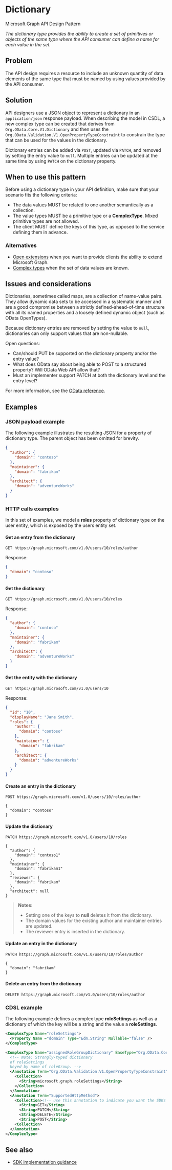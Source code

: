 # Dictionary

Microsoft Graph API Design Pattern

*The dictionary type provides the ability to create a set of primitives or objects of the same type where the API consumer can define a name for each value in the set.*

## Problem

The API design requires a resource to include an unknown quantity of data elements of the same type that must be named by using values provided by the API consumer.

## Solution

API designers use a JSON object to represent a dictionary in an `application/json` response payload. When describing the model in CSDL, a new complex type can be created that derives from `Org.OData.Core.V1.Dictionary` and then uses the `Org.OData.Validation.V1.OpenPropertyTypeConstraint` to constrain the type that can be used for the values in the dictionary.

Dictionary entries can be added via `POST`, updated via `PATCH`, and removed by setting the entry value to `null`. Multiple entries can be updated at the same time by using `PATCH` on the dictionary property.

## When to use this pattern

Before using a dictionary type in your API definition, make sure that your scenario fits the following criteria:

- The data values MUST be related to one another semantically as a collection.
- The value types MUST be a primitive type or a **ComplexType**. Mixed primitive types are not allowed.
- The client MUST define the keys of this type, as opposed to the service defining them in advance.

### Alternatives

- [Open extensions](https://docs.microsoft.com/en-us/graph/extensibility-open-users) when you want to provide clients the ability to extend Microsoft Graph.
- [Complex types](https://docs.microsoft.com/en-us/odata/webapi/complextypewithnavigationproperty) when the set of data values are known.

## Issues and considerations

Dictionaries, sometimes called maps, are a collection of name-value pairs. They allow dynamic data sets to be accessed in a systematic manner and are a good compromise between a strictly defined-ahead-of-time structure with all its named properties and a loosely defined dynamic object (such as OData OpenTypes).

Because dictionary entries are removed by setting the value to `null`, dictionaries can only support values that are non-nullable.

Open questions:

- Can/should PUT be supported on the dictionary property and/or the entry value?
- What does OData say about being able to POST to a structured property? Will OData Web API allow that?
- Must an implementer support PATCH at both the dictionary level and the entry level?

For more information, see the [OData reference](https://github.com/oasis-tcs/odata-vocabularies/blob/master/vocabularies/Org.OData.Core.V1.md#dictionary).

## Examples

### JSON payload example

The following example illustrates the resulting JSON for a property of dictionary type. The parent object has been omitted for brevity.

```json
{
  "author": {
    "domain": "contoso"
  },
  "maintainer": {
    "domain": "fabrikam"
  },
  "architect": {
    "domain": "adventureWorks"
  }
}
```

### HTTP calls examples

In this set of examples, we model a **roles** property of dictionary type on the user entity, which is exposed by the users entity set.

#### Get an entry from the dictionary

```HTTP
GET https://graph.microsoft.com/v1.0/users/10/roles/author
```

Response:

```json
{
  "domain": "contoso"
}
```

#### Get the dictionary

```HTTP
GET https://graph.microsoft.com/v1.0/users/10/roles
```

Response:

```json
{
  "author": {
    "domain": "contoso"
  },
  "maintainer": {
    "domain": "fabrikam"
  },
  "architect": {
    "domain": "adventureWorks"
  }
}
```

#### Get the entity with the dictionary

```HTTP
GET https://graph.microsoft.com/v1.0/users/10
```

Response:

```json
{
  "id": "10",
  "displayName": "Jane Smith",
  "roles": {
    "author": {
      "domain": "contoso"
    },
    "maintainer": {
      "domain": "fabrikam"
    },
    "architect": {
      "domain": "adventureWorks"
    }
  }
}
```

#### Create an entry in the dictionary

```HTTP
POST https://graph.microsoft.com/v1.0/users/10/roles/author

{
  "domain": "contoso"
}
```

#### Update the dictionary

```HTTP
PATCH https://graph.microsoft.com/v1.0/users/10/roles

{
  "author": {
    "domain": "contoso1"
  },
  "maintainer": {
    "domain": "fabrikam1"
  },
  "reviewer": {
    "domain": "fabrikam"
  },
  "architect": null
}
```

> **Notes:**
>
> - Setting one of the keys to **null** deletes it from the dictionary.
> - The domain values for the existing author and maintainer entries are updated.
> - The reviewer entry is inserted in the dictionary.

#### Update an entry in the dictionary

```HTTP
PATCH https://graph.microsoft.com/v1.0/users/10/roles/author

{
  "domain": "fabrikam"
}
```

#### Delete an entry from the dictionary

```HTTP
DELETE https://graph.microsoft.com/v1.0/users/10/roles/author
```

### CDSL example

The following example defines a complex type **roleSettings** as well as a dictionary of which the key will be a string and the value a **roleSettings**.

```xml
<ComplexType Name="roleSettings">
  <Property Name ="domain" Type="Edm.String" Nullable="false" />
</ComplexType>

<ComplexType Name="assignedRoleGroupDictionary" BaseType="Org.OData.Core.V1.Dictionary">
  <!-- Note: Strongly-typed dictionary
  of roleSettings
  keyed by name of roleGroup. -->
  <Annotation Term="Org.OData.Validation.V1.OpenPropertyTypeConstraint">
    <Collection>
      <String>microsoft.graph.roleSettings</String>
    </Collection>
  </Annotation>
  <Annotation Term="SupportedHttpMethod">
    <Collection><!-- use this annotation to indicate you want the SDKs to generate additional request builders to update the dictionary automatically -->
      <String>GET</String>
      <String>PATCH</String>
      <String>DELETE</String>
      <String>POST</String>
    <Collection>
  </Annotation>
</ComplexType>
```

## See also

- [SDK implementation guidance](./client-guidance.md)

